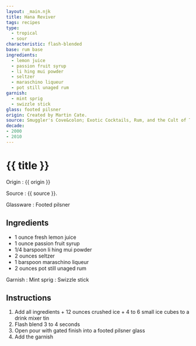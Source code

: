```yaml
---
layout: _main.njk
title: Hana Reviver
tags: recipes
type:
  - tropical
  - sour
characteristic: flash-blended
base: rum base
ingredients:
  - lemon juice
  - passion fruit syrup
  - li hing mui powder
  - seltzer
  - maraschino liqueur
  - pot still unaged rum
garnish:
  - mint sprig
  - swizzle stick
glass: footed pilsner
origin: Created by Martin Cate.
source: Smuggler's Cove&colon; Exotic Cocktails, Rum, and the Cult of Tiki
decade:
- 2000
- 2010
---
```

<!-- markdownlint-disable MD025 -->
# {{ title }}
<!-- markdownlint-disable MD025 -->

Origin
  : {{ origin }}

Source
  : {{ source }}.

Glassware
  : Footed pilsner

## Ingredients

* 1 ounce fresh lemon juice
* 1 ounce passion fruit syrup
* 1/4 barspoon li hing mui powder
* 2 ounces seltzer
* 1 barspoon maraschino liqueur
* 2 ounces pot still unaged rum

Garnish
  : Mint sprig
  : Swizzle stick

## Instructions

1. Add all ingredients + 12 ounces crushed ice + 4 to 6 small ice cubes to a drink mixer tin
2. Flash blend 3 to 4 seconds
3. Open pour with gated finish into a footed pilsner glass
4. Add the garnish
